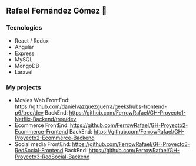 ## Rafael Fernández Gómez 👋

### Tecnologies

- React / Redux
- Angular
- Express
- MySQL
- MongoDB
- Laravel

### My projects

 - Movies Web
    FrontEnd: https://github.com/danielvazquezguerra/geekshubs-frontend-p6/tree/dev
    BackEnd: https://github.com/FerrowRafael/GH-Proyecto1-Netflix-Backend/tree/dev
 - Ecommerce
    FrontEnd: https://github.com/FerrowRafael/GH-Proyecto2-Ecommerce-Frontend
    BackEnd: https://github.com/FerrowRafael/GH-Proyecto2-Ecommerce-Backend
 - Social media
    FrontEnd: https://github.com/FerrowRafael/GH-Proyecto3-RedSocial-Frontend
    BackEnd: https://github.com/FerrowRafael/GH-Proyecto3-RedSocial-Backend
<!--
**FerrowRafael/FerrowRafael** is a ✨ _special_ ✨ repository because its `README.md` (this file) appears on your GitHub profile.

Here are some ideas to get you started:

- 🔭 I’m currently working on ...
- 🌱 I’m currently learning ...
- 👯 I’m looking to collaborate on ...
- 🤔 I’m looking for help with ...
- 💬 Ask me about ...
- 📫 How to reach me: ...
- 😄 Pronouns: ...
- ⚡ Fun fact: ...
-->
